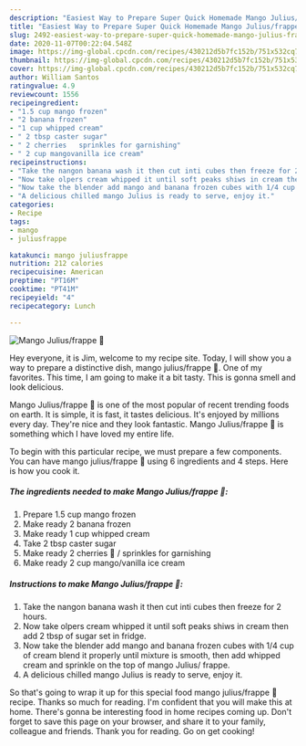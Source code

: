 ```yaml
---
description: "Easiest Way to Prepare Super Quick Homemade Mango Julius/frappe 🥤"
title: "Easiest Way to Prepare Super Quick Homemade Mango Julius/frappe 🥤"
slug: 2492-easiest-way-to-prepare-super-quick-homemade-mango-julius-frappe
date: 2020-11-07T00:22:04.548Z
image: https://img-global.cpcdn.com/recipes/430212d5b7fc152b/751x532cq70/mango-juliusfrappe-🥤-recipe-main-photo.jpg
thumbnail: https://img-global.cpcdn.com/recipes/430212d5b7fc152b/751x532cq70/mango-juliusfrappe-🥤-recipe-main-photo.jpg
cover: https://img-global.cpcdn.com/recipes/430212d5b7fc152b/751x532cq70/mango-juliusfrappe-🥤-recipe-main-photo.jpg
author: William Santos
ratingvalue: 4.9
reviewcount: 1556
recipeingredient:
- "1.5 cup mango frozen"
- "2 banana frozen"
- "1 cup whipped cream"
- " 2 tbsp caster sugar"
- " 2 cherries   sprinkles for garnishing"
- " 2 cup mangovanilla ice cream"
recipeinstructions:
- "Take the nangon banana wash it then cut inti cubes then freeze for 2 hours."
- "Now take olpers cream whipped it until soft peaks shiws in cream then add 2 tbsp of sugar set in fridge."
- "Now take the blender add mango and banana frozen cubes with 1/4 cup of cream blend it properly until mixture is smooth, then add whipped cream and sprinkle on the top of mango Julius/ frappe."
- "A delicious chilled mango Julius is ready to serve, enjoy it."
categories:
- Recipe
tags:
- mango
- juliusfrappe

katakunci: mango juliusfrappe 
nutrition: 212 calories
recipecuisine: American
preptime: "PT16M"
cooktime: "PT41M"
recipeyield: "4"
recipecategory: Lunch

---
```



![Mango Julius/frappe 🥤](https://img-global.cpcdn.com/recipes/430212d5b7fc152b/751x532cq70/mango-juliusfrappe-🥤-recipe-main-photo.jpg)

Hey everyone, it is Jim, welcome to my recipe site. Today, I will show you a way to prepare a distinctive dish, mango julius/frappe 🥤. One of my favorites. This time, I am going to make it a bit tasty. This is gonna smell and look delicious.

Mango Julius/frappe 🥤 is one of the most popular of recent trending foods on earth. It is simple, it is fast, it tastes delicious. It's enjoyed by millions every day. They're nice and they look fantastic. Mango Julius/frappe 🥤 is something which I have loved my entire life.




To begin with this particular recipe, we must prepare a few components. You can have mango julius/frappe 🥤 using 6 ingredients and 4 steps. Here is how you cook it.

<!--inarticleads1-->

##### The ingredients needed to make Mango Julius/frappe 🥤:

1. Prepare 1.5 cup mango frozen
1. Make ready 2 banana frozen
1. Make ready 1 cup whipped cream
1. Take  2 tbsp caster sugar
1. Make ready  2 cherries 🍒 / sprinkles for garnishing
1. Make ready  2 cup mango/vanilla ice cream




<!--inarticleads2-->

##### Instructions to make Mango Julius/frappe 🥤:

1. Take the nangon banana wash it then cut inti cubes then freeze for 2 hours.
1. Now take olpers cream whipped it until soft peaks shiws in cream then add 2 tbsp of sugar set in fridge.
1. Now take the blender add mango and banana frozen cubes with 1/4 cup of cream blend it properly until mixture is smooth, then add whipped cream and sprinkle on the top of mango Julius/ frappe.
1. A delicious chilled mango Julius is ready to serve, enjoy it.




So that's going to wrap it up for this special food mango julius/frappe 🥤 recipe. Thanks so much for reading. I'm confident that you will make this at home. There's gonna be interesting food in home recipes coming up. Don't forget to save this page on your browser, and share it to your family, colleague and friends. Thank you for reading. Go on get cooking!
